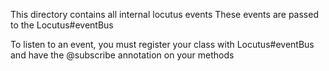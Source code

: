 This directory contains all internal locutus events
These events are passed to the Locutus#eventBus

To listen to an event, you must register your class with Locutus#eventBus 
and have the @subscribe annotation on your methods
